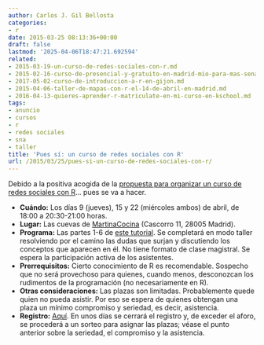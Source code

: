 ```yaml
---
author: Carlos J. Gil Bellosta
categories:
- r
date: 2015-03-25 08:13:36+00:00
draft: false
lastmod: '2025-04-06T18:47:21.692594'
related:
- 2015-03-19-un-curso-de-redes-sociales-con-r.md
- 2015-02-16-curso-de-presencial-y-gratuito-en-madrid-mio-para-mas-senas.md
- 2017-05-02-curso-de-introduccion-a-r-en-gijon.md
- 2015-04-06-taller-de-mapas-con-r-el-14-de-abril-en-madrid.md
- 2016-04-13-quieres-aprender-r-matriculate-en-mi-curso-en-kschool.md
tags:
- anuncio
- cursos
- r
- redes sociales
- sna
- taller
title: 'Pues sí: un curso de redes sociales con R'
url: /2015/03/25/pues-si-un-curso-de-redes-sociales-con-r/
---
```


Debido a la positiva acogida de la [propuesta para organizar un curso de redes sociales con R](https://datanalytics.com/2015/03/19/un-curso-de-redes-sociales-con-r/)... pues se va a hacer.

* **Cuándo:** Los días 9 (jueves), 15 y 22 (miércoles ambos) de abril, de 18:00 a 20:30-21:00 horas.
* **Lugar:** Las cuevas de [MartinaCocina](http://www.martinacocina.es) (Cascorro 11, 28005 Madrid).
* **Programa:** Las partes 1-6 de [este tutorial](http://sna.stanford.edu/rlabs.php). Se completará en modo taller resolviendo por el camino las dudas que surjan y discutiendo los conceptos que aparecen en él. No tiene formato de clase magistral. Se espera la participación activa de los asistentes.
* **Prerrequisitos:** Cierto conocimiento de R es recomendable. Sospecho que no será provechoso para quienes, cuando menos, desconozcan los rudimentos de la programación (no necesariamente en R).
* **Otras consideraciones:** Las plazas son limitadas. Probablemente quede quien no pueda asistir. Por eso se espera de quienes obtengan una plaza un mínimo compromiso y seriedad, es decir, asistencia.
* **Registro:** [Aquí](http://goo.gl/forms/O4mT3ifv09). En unos días se cerrará el registro y, de exceder el aforo, se procederá a un sorteo para asignar las plazas; véase el punto anterior sobre la seriedad, el compromiso y la asistencia.